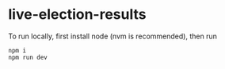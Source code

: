 # live-election-results

To run locally, first install node (nvm is recommended), then run

```
npm i
npm run dev
```